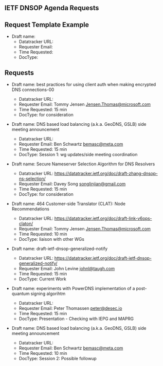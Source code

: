 ## IETF DNSOP Agenda Requests

## Request Template Example

*   Draft name:
    - Datatracker URL:
    - Requester Email:
    - Time Requested:
    - DocType:

## Requests

*   Draft name: best practices for using client auth when making encrypted DNS connections-00
    - Datatracker URL:
    - Requester Email: Tommy Jensen <Jensen.Thomas@microsoft.com>
    - Time Requested: 15 min
    - DocType: for consideration

*   Draft name: DNS based load balancing (a.k.a. GeoDNS, GSLB) side meeting announcement
    - Datatracker URL:
    - Requester Email: Ben Schwartz <bemasc@meta.com>
    - Time Requested: 15 min
    - DocType: Session 1: wg updates/side meeting coordination

*   Draft name: Secure Nameserver Selection Algorithm for DNS Resolvers
    - Datatracker URL: https://datatracker.ietf.org/doc/draft-zhang-dnsop-ns-selection/
    - Requester Email: Davey Song <songlinjian@gmail.com>
    - Time Requested: 15 min
    - DocType: for consideration

*   Draft name: 464 Customer-side Translator (CLAT): Node Recommendations
    - Datatracker URL: https://datatracker.ietf.org/doc/draft-link-v6ops-claton/
    - Requester Email: Tommy Jensen <Jensen.Thomas@microsoft.com>
    - Time Requested: 10 min
    - DocType: liaison with other WGs

*   Draft name: draft-ietf-dnsop-generalized-notify
    - Datatracker URL: https://datatracker.ietf.org/doc/draft-ietf-dnsop-generalized-notify/
    - Requester Email: John Levine <johnl@taugh.com>
    - Time Requested: 15 min
    - DocType: Current Work

*   Draft name: experiments with PowerDNS implementation of a post-quantum signing algorihtm
    - Datatracker URL:
    - Requester Email: Peter Thomassen <peter@desec.io>
    - Time Requested: 15 min
    - DocType: Presentation - Checking with IEPG and MAPRG

*   Draft name: DNS based load balancing (a.k.a. GeoDNS, GSLB) side meeting announcement
    - Datatracker URL:
    - Requester Email: Ben Schwartz <bemasc@meta.com>
    - Time Requested: 10 min
    - DocType: Session 2: Possible followup
